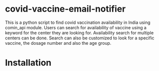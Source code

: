 # covid-vaccine-email-notifier
This is a python script to find covid vaccination availability in India using comin_api module. Users can search for availability of vaccine using a keyword for the center they are looking for. Availability search for multiple centers can be done. Search can also be customized to look for a specific vaccine, the dosage number and also the age group.  
# Installation
